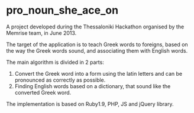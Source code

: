 pro_noun_she_ace_on
===================
A project developed during the Thessaloniki Hackathon organised by the Memrise team, in June 2013.

The target of the application is to teach Greek words to foreigns, based on the way the Greek words sound, and associating them with English words.

The main algorithm is divided in 2 parts:
1) Convert the Greek word into a form using the latin letters and can be pronounced as correctly as possible.
2) Finding English words based on a dictionary, that sound like the converted Greek word.

The implementation is based on Ruby1.9, PHP, JS and jQuery library.
